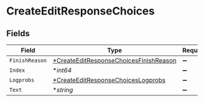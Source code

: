 # CreateEditResponseChoices


## Fields

| Field                                                                                                  | Type                                                                                                   | Required                                                                                               | Description                                                                                            |
| ------------------------------------------------------------------------------------------------------ | ------------------------------------------------------------------------------------------------------ | ------------------------------------------------------------------------------------------------------ | ------------------------------------------------------------------------------------------------------ |
| `FinishReason`                                                                                         | [*CreateEditResponseChoicesFinishReason](../../models/shared/createeditresponsechoicesfinishreason.md) | :heavy_minus_sign:                                                                                     | N/A                                                                                                    |
| `Index`                                                                                                | **int64*                                                                                               | :heavy_minus_sign:                                                                                     | N/A                                                                                                    |
| `Logprobs`                                                                                             | [*CreateEditResponseChoicesLogprobs](../../models/shared/createeditresponsechoiceslogprobs.md)         | :heavy_minus_sign:                                                                                     | N/A                                                                                                    |
| `Text`                                                                                                 | **string*                                                                                              | :heavy_minus_sign:                                                                                     | N/A                                                                                                    |